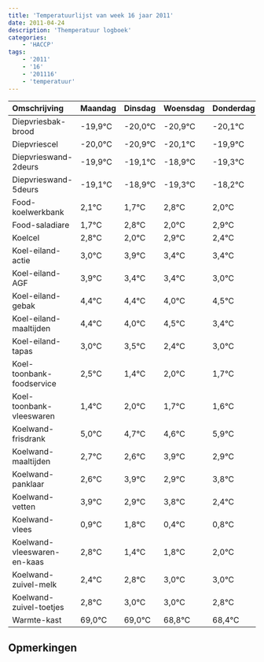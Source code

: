 ```yaml
---
title: 'Temperatuurlijst van week 16 jaar 2011'
date: 2011-04-24
description: 'Themperatuur logboek'
categories:
    - 'HACCP'
tags:
    - '2011'
    - '16'
    - '201116'
    - 'temperatuur'
---
```

|Omschrijving|Maandag|Dinsdag|Woensdag|Donderdag|Vrijdag|Zaterdag|Zondag|
|:---|:---|:---|:---|:---|:---|:---|:---|
|Diepvriesbak-brood|-19,9°C|-20,0°C|-20,9°C|-20,1°C|-19,9°C|-20,3°C|-19,2°C|
|Diepvriescel|-20,0°C|-20,9°C|-20,1°C|-19,9°C|-20,3°C|-19,2°C|-20,0°C|
|Diepvrieswand-2deurs|-19,9°C|-19,1°C|-18,9°C|-19,3°C|-18,2°C|-19,0°C|-18,1°C|
|Diepvrieswand-5deurs|-19,1°C|-18,9°C|-19,3°C|-18,2°C|-19,0°C|-18,1°C|-18,6°C|
|Food-koelwerkbank|2,1°C|1,7°C|2,8°C|2,0°C|2,9°C|2,4°C|2,4°C|
|Food-saladiare|1,7°C|2,8°C|2,0°C|2,9°C|2,4°C|2,4°C|2,0°C|
|Koelcel|2,8°C|2,0°C|2,9°C|2,4°C|2,4°C|2,0°C|2,5°C|
|Koel-eiland-actie|3,0°C|3,9°C|3,4°C|3,4°C|3,0°C|3,5°C|2,4°C|
|Koel-eiland-AGF|3,9°C|3,4°C|3,4°C|3,0°C|3,5°C|2,4°C|3,0°C|
|Koel-eiland-gebak|4,4°C|4,4°C|4,0°C|4,5°C|3,4°C|4,0°C|3,7°C|
|Koel-eiland-maaltijden|4,4°C|4,0°C|4,5°C|3,4°C|4,0°C|3,7°C|3,6°C|
|Koel-eiland-tapas|3,0°C|3,5°C|2,4°C|3,0°C|2,7°C|2,6°C|3,9°C|
|Koel-toonbank-foodservice|2,5°C|1,4°C|2,0°C|1,7°C|1,6°C|2,9°C|1,9°C|
|Koel-toonbank-vleeswaren|1,4°C|2,0°C|1,7°C|1,6°C|2,9°C|1,9°C|2,8°C|
|Koelwand-frisdrank|5,0°C|4,7°C|4,6°C|5,9°C|4,9°C|5,8°C|4,4°C|
|Koelwand-maaltijden|2,7°C|2,6°C|3,9°C|2,9°C|3,8°C|2,4°C|2,8°C|
|Koelwand-panklaar|2,6°C|3,9°C|2,9°C|3,8°C|2,4°C|2,8°C|3,0°C|
|Koelwand-vetten|3,9°C|2,9°C|3,8°C|2,4°C|2,8°C|3,0°C|3,0°C|
|Koelwand-vlees|0,9°C|1,8°C|0,4°C|0,8°C|1,0°C|1,0°C|0,8°C|
|Koelwand-vleeswaren-en-kaas|2,8°C|1,4°C|1,8°C|2,0°C|2,0°C|1,8°C|1,4°C|
|Koelwand-zuivel-melk|2,4°C|2,8°C|3,0°C|3,0°C|2,8°C|2,4°C|3,9°C|
|Koelwand-zuivel-toetjes|2,8°C|3,0°C|3,0°C|2,8°C|2,4°C|3,9°C|3,8°C|
|Warmte-kast|69,0°C|69,0°C|68,8°C|68,4°C|69,9°C|69,8°C|68,9°C|

## Opmerkingen



